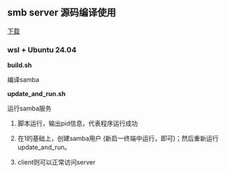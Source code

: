 

## smb server 源码编译使用

[下载](https://download.samba.org/pub/samba/)

### wsl + Ubuntu 24.04

**build.sh**

编译samba

**update_and_run.sh**

运行samba服务

1. 脚本运行，输出pid信息，代表程序运行成功
2. 在1的基础上，创建samba用户 (新启一终端中运行，即可)；然后重新运行update_and_run。

3. client则可以正常访问server